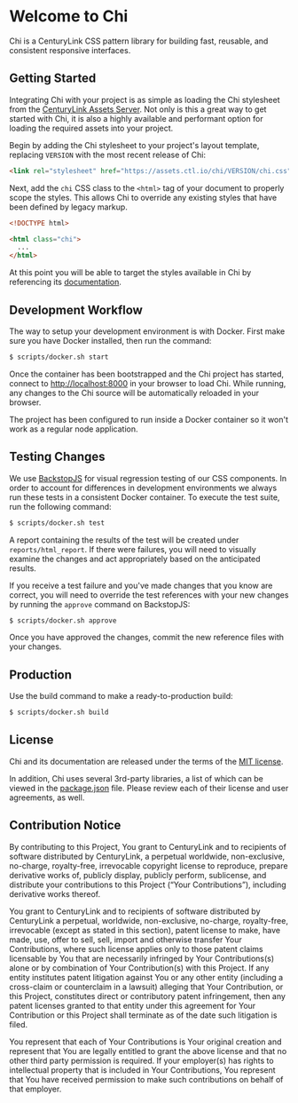 # Welcome to Chi

Chi is a CenturyLink CSS pattern library for building fast, reusable, and consistent responsive interfaces.

## Getting Started

Integrating Chi with your project is as simple as loading the Chi stylesheet from the [CenturyLink Assets Server](https://assets.ctl.io). Not only is this a great way to get started with Chi, it is also a highly available and performant option for loading the required assets into your project.

Begin by adding the Chi stylesheet to your project's layout template, replacing `VERSION` with the most recent release of Chi:

``` html
<link rel="stylesheet" href="https://assets.ctl.io/chi/VERSION/chi.css">
```

Next, add the `chi` CSS class to the `<html>` tag of your document to properly scope the styles. This allows Chi to override any existing styles that have been defined by legacy markup.

``` html
<!DOCTYPE html>

<html class="chi">
  ...
</html>
```

At this point you will be able to target the styles available in Chi by referencing its [documentation](https://assets.ctl.io/chi).

## Development Workflow

The way to setup your development environment is with Docker. First make sure you have Docker installed, then run the command:

``` sh
$ scripts/docker.sh start
```

Once the container has been bootstrapped and the Chi project has started, connect to [http://localhost:8000](http://localhost:8000) in your browser to load Chi. While running, any changes to the Chi source will be automatically reloaded in your browser.

The project has been configured to run inside a Docker container so it won't work as a regular node application.

## Testing Changes

We use [BackstopJS](https://garris.github.io/BackstopJS) for visual regression testing of our CSS components. In order to account for differences in development environments we always run these tests in a consistent Docker container. To execute the test suite, run the following command:

``` sh
$ scripts/docker.sh test
```

A report containing the results of the test will be created under `reports/html_report`. If there were failures, you will need to visually examine the changes and act appropriately based on the anticipated results.

If you receive a test failure and you've made changes that you know are correct, you will need to override the test references with your new changes by running the `approve` command on BackstopJS:

``` sh
$ scripts/docker.sh approve
```

Once you have approved the changes, commit the new reference files with your changes.

## Production

Use the build command to make a ready-to-production build:

``` sh
$ scripts/docker.sh build
```

## License

Chi and its documentation are released under the terms of the [MIT license](LICENSE).

In addition, Chi uses several 3rd-party libraries, a list of which can be viewed in the [package.json](package.json) file. Please review each of their license and user agreements, as well.

## Contribution Notice

By contributing to this Project, You grant to CenturyLink and to recipients of software distributed by CenturyLink, a perpetual worldwide, non-exclusive, no-charge, royalty-free, irrevocable copyright license to reproduce, prepare derivative works of, publicly display, publicly perform, sublicense, and distribute your contributions to this Project (“Your Contributions”), including derivative works thereof.

You grant to CenturyLink and to recipients of software distributed by CenturyLink a perpetual, worldwide, non-exclusive, no-charge, royalty-free, irrevocable (except as stated in this section), patent license to make, have made, use, offer to sell, sell, import and otherwise transfer Your Contributions, where such license applies only to those patent claims licensable by You that are necessarily infringed by Your Contributions(s) alone or by combination of Your Contribution(s) with this Project. If any entity institutes patent litigation against You or any other entity (including a cross-claim or counterclaim in a lawsuit) alleging that Your Contribution, or this Project, constitutes direct or contributory patent infringement, then any patent licenses granted to that entity under this agreement for Your Contribution or this Project shall terminate as of the date such litigation is filed.

You represent that each of Your Contributions is Your original creation and represent that You are legally entitled to grant the above license and that no other third party permission is required. If your employer(s) has rights to intellectual property that is included in Your Contributions, You represent that You have received permission to make such contributions on behalf of that employer.
